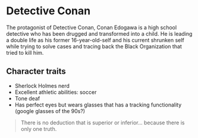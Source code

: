 # Detective Conan

The protagonist of Detective Conan, Conan Edogawa is a high school detective who has been drugged and transformed into a child. He is leading a double life as his former 16-year-old-self and his current shrunken self while trying to solve cases and tracing back the Black Organization that tried to kill him.

## Character traits

* Sherlock Holmes nerd
* Excellent athletic abilities: soccer
* Tone deaf
* Has perfect eyes but wears glasses that has a tracking functionality (google glasses of the 90s?)

> There is no deduction that is superior or inferior...
> because there is only one truth.
